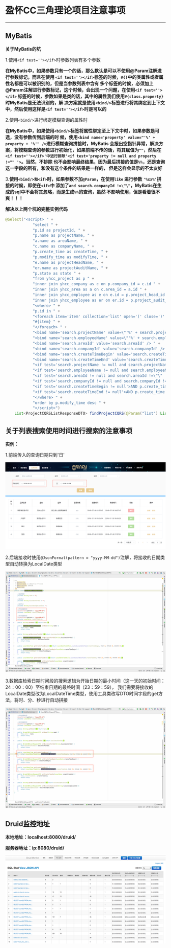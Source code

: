 # 盈怀CC三角理论项目注意事项

---

## MyBatis

**关于MyBatis的坑**

1.使用```<if test=''></if>```时参数列表有多个参数

**在MyBatis中，如果参数只有一个的话，那么默认是可以不使用@Param注解进行参数标记，而且在使用
```<if test=''></if>```标签的时候，```#{}```中的类属性或者属性名都是可以被识别的，但是当参数列表中含有
多个标签的时候，必须加上@Param注解进行参数标记，这个时候，会出现一个问题，在使用```<if test=''></if>```
标签的时候，参数如果是类的话，其中的属性我们使用```#{class.property}```时MyBatis是无法识别的，解
决方案就是使用```<bind/>```标签进行将其绑定到上下文中，然后使用这样是```<if test=''></if>```时是可以的**

2.使用```<bind/>```进行绑定模糊查询的属性时

**在MyBatis中，如果使用```<bind/>```标签将属性绑定至上下文中时，如果参数是可选，没有参数传到后端的时
候，使用```<bind name='property' value="'%' + property + '%'" />```进行模糊查询拼接时，MyBatis
会报出空指针异常，解决方案，将模糊查询的参数进行初始化，如果前端不传的话，将其赋值为```""```，然后在
```<if test=''></if>'中进行排除'<if test='property != null and property !="" '>```。当然，不排除
也不会影响最终结果，因为最后拼接的值是```%%```，还是查询这一字段的所有，和没有这个条件的结果是一样的，
但是这样会显示的不太友好**

3.**使用```<bind/>和<if>```时，如果参数不加```@Param```，在使用```like``` 进行参数 ```'%xx%'```拼接的时候，即使在```<if>```中
添加了```and search.companyId !=\"\"```，MyBatis在生成的sql中不会将其忽略，而是生成```%%```的查询，虽然
不影响使用，但是看着很不爽！！！**

**解决以上两个坑的完整实例代码**

```java
@Select("<script> " +
            "select " +
            "p.id as projectId, " +
            "p.name as projectName, " +
            "a.name as areaName, " +
            "c.name as companyName, " +
            "p.create_time as createTime, " +
            "p.modify_time as modifyTime, " +
            "e.name as projectHeadName, " +
            "er.name as projectAuditName, " +
            "p.state as state " +
            "from yhcc_project as p " +
            "inner join yhcc_company as c on p.company_id = c.id " +
            "inner join yhcc_area as a on c.area_id = a.id " +
            "inner join yhcc_employee as e on e.id = p.project_head_id " +
            "inner join yhcc_employee as er on er.id = p.project_audit_id " +
            "<where> " +
            "p.id in " +
            "<foreach item='item' collection='list' open='(' close=')' separator=','> " +
            "#{item} " +
            "</foreach> " +
            "<bind name='search.projectName' value=\"'%' + search.projectName + '%'\" /> " +
            "<bind name='search.employeeName' value=\"'%' + search.employeeName + '%'\" /> " +
            "<bind name='search.areaId' value='search.areaId' /> " +
            "<bind name='search.companyId' value='search.companyId' /> " +
            "<bind name='search.createTimeBegin' value='search.createTimeBegin' /> " +
            "<bind name='search.createTimeEnd' value='search.createTimeEnd' /> " +
            "<if test='search.projectName != null and search.projectName !=\"\" '>AND p.name like #{search.projectName}</if> " +
            "<if test='search.employeeName != null and search.employeeName !=\"\" '>AND e.name like #{search.employeeName}</if> " +
            "<if test='search.areaId != null and search.areaId !=\"\" '>AND a.id = #{search.areaId}</if> " +
            "<if test='search.companyId != null and search.companyId !=\"\" '>AND c.id = #{search.companyId}</if> " +
            "<if test='search.createTimeBegin != null'>AND p.create_time &gt; #{search.createTimeBegin}</if> " +
            "<if test='search.createTimeEnd != null'>AND p.create_time &lt; #{search.createTimeEnd}</if> " +
            "</where> " +
            "order by p.modify_time desc " +
            "</script>")
    List<ProjectCQRSListResponseDTO> findProjectCQRS(@Param("list") List<String> projectIds, @Param("search") ProjectCQRSListRequestDTO projectCQRSListRequestDTO);
```

## 关于列表搜索使用时间进行搜索的注意事项

**实例：**

1.前端传入的查询日期只到'日'

![时间搜索](image/search_date.png)

2.后端接收时使用```@JsonFormat(pattern = "yyyy-MM-dd")```注解，将接收的日期类型自动转换为LocalDate类型

![时间搜索](image/search_date_dto.png)

3.数据库检索日期时间段的搜索逻辑为开始日期的最小时间（这一天的初始时间：24：00：00）至结束日期的最终时间（23：59：59），
我们需要将接收的LocalDate类型改为LocalDateTime类型，使用工具类改写DTO时间字段的get方法，将时、分、秒进行自动拼接

![时间搜索](image/search_date_dto_get.png)

## Druid监控地址

**本地地址：localhost:8080/druid/**

**服务器地址：ip:8080/druid/**

![链接池监控地址](image/druid_address.png)
